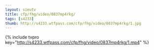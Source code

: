 ```yaml
--- 
layout: sieutv
title: cfp/fhg/video/0837mp4rkg/
tags: [s4233]
thumb: http://s4233.wtfpass.com/cfp/fhg/video/0837mp4rkg/1.jpg
---
```

{% include tvpro key="http://s4233.wtfpass.com/cfp/fhg/video/0837mp4rkg/1.mp4" %} 
